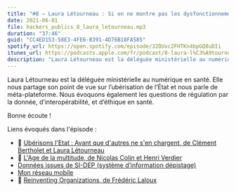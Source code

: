 ```yaml
---
title: "#8 – Laura Létourneau : Si on ne montre pas les dysfonctionnements, on sape la confiance parce que les gens savent bien que tout n’est pas parfait."
date: 2021-06-01
file: hackers_publics_8_laura_letourneau.mp3
duration: "37:46"
guid: "CC4ED153-58E3-4FE6-B391-4D76B18FA585"
spotify_url: https://open.spotify.com/episode/32DUvc2FHTKn4bpGQ8uDIi
itunes_url: https://podcasts.apple.com/fr/podcast/8-laura-l%C3%A9tourneau-si-on-ne-montre-pas-les-dysfonctionnements/id1498775170?i=1000523324055
description: "Laura Létourneau est la déléguée ministérielle au numérique en santé. Elle nous partage son point de vue sur l’ubérisation de l’État et nous parle de méta-plateforme. Nous évoquons également les questions de régulation par la donnée, d’interopérabilité, et d’éthique en santé."
---
```

Laura Létourneau est la déléguée ministérielle au numérique en santé. Elle nous partage son point de vue sur l’ubérisation de l’État et nous parle de méta-plateforme. Nous évoquons également les questions de régulation par la donnée, d’interopérabilité, et d’éthique en santé.

Bonne écoute !

Liens évoqués dans l'épisode :

* 📘 [Ubérisons l'Etat : Avant que d'autres ne s'en chargent, de Clément Bertholet et Laura Létourneau](https://www.armand-colin.com/uberisons-letat-avant-que-dautres-ne-sen-chargent-9782200617868)
* 📘 [L'Age de la multitude, de Nicolas Colin et Henri Verdier](https://www.armand-colin.com/lage-de-la-multitude-2e-ed-entreprendre-et-gouverner-apres-la-revolution-numerique-9782200601447)
* [Données issues de SI-DEP (système d’information dépistage)](https://www.data.gouv.fr/fr/datasets/donnees-relatives-aux-resultats-des-tests-virologiques-covid-19/)
* [Mon réseau mobile](https://monreseaumobile.arcep.fr/)
* 📘 [Reinventing Organizations, de Frédéric Laloux](https://www.reinventingorganizations.com/)
